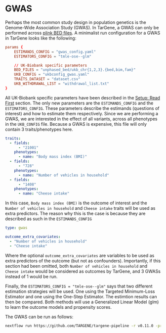 # GWAS

Perhaps the most common study design in population genetics is the Genome-Wide Association Study (GWAS). In TarGene, a GWAS can only be performed across [plink BED files](https://zzz.bwh.harvard.edu/plink/binary.shtml). A minimalist run configuration for a GWAS in TarGene looks like the following:

```conf
params {
    ESTIMANDS_CONFIG = "gwas_config.yaml"
    ESTIMATORS_CONFIG = "tmle-ose--glm"

    // UK-Biobank specific parameters
    BED_FILES = "unphased_bed/ukb_chr{1,2,3}.{bed,bim,fam}"
    UKB_CONFIG = "ukbconfig_gwas.yaml"
    TRAITS_DATASET = "dataset.csv"
    UKB_WITHDRAWAL_LIST = "withdrawal_list.txt"
}
```

All UK-Biobank specific parameters have been described in the [Setup: Read First](@ref) section. The only new parameters are the `ESTIMANDS_CONFIG` and the `ESTIMATORS_CONFIG`. These parameters describe the estimands (questions of interest) and how to estimate them respectively. Since we are performing a GWAS, we are interested in the effect of all variants, across all phenotypes in the `UKB_CONFIG` file. Because a GWAS is expensive, this file will only contain 3 traits/phenotypes here.

```yaml
traits:
  - fields:
      - "21001"
    phenotypes:
      - name: "Body mass index (BMI)"
  - fields:
      - "728"
    phenotypes:
      - name: "Number of vehicles in household"
  - fields:
      - "1408"
    phenotypes:
      - name: "Cheese intake"
```

In this case, `Body mass index (BMI)` is the outcome of interest and the `Number of vehicles in household` and `Cheese intake` traits will be used as extra predictors. The reason why this is the case is because they are described as such in the `ESTIMANDS_CONFIG`

```yaml
type: gwas

outcome_extra_covariates:
  - "Number of vehicles in household"
  - "Cheese intake"
```

Where the optional `outcome_extra_covariates` are variables to be used as extra predictors of the outcome (but not as confounders). Importantly, if this section had been omitted, both `Number of vehicles in household` and `Cheese intake` would be considered as outcomes by TarGene, and 3 GWASs instead of 1 would be run.

Finally, the `ESTIMATORS_CONFIG = "tmle-ose--glm"` says that two different estimation strategies will be used. One using the Targeted Minimum-Loss Estimator and one using the One-Step Estimator. The estimtion results can then be compared. Both methods will use a Generalized Linear Model (glm) to learn the outcome models and propensity scores.

The GWAS can be run as follows:

```bash
nextflow run https://github.com/TARGENE/targene-pipeline -r v0.11.0 -profile local
```